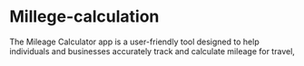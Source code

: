 # Millege-calculation
The Mileage Calculator app is a user-friendly tool designed to help individuals and businesses accurately track and calculate mileage for travel,
